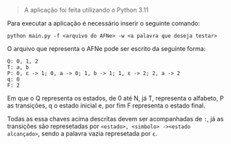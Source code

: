 > A aplicação foi feita utilizando o Python 3.11

Para executar a aplicação é necessário inserir o seguinte comando:

```
python main.py -f <arquivo do AFNe> -w <a palavra que deseja testar>

```

O arquivo que representa o AFNe pode ser escrito da seguinte forma:

```
Q: 0, 1, 2
T: a, b
P: 0, ε -> 1; 0, a -> 0; 1, b -> 1; 1, ε -> 2; 2, a -> 2  
q: 0
F: 2
```

Em que o Q representa os estados, de 0 até N, já T, representa o alfabeto, P as transições, q o estado inicial e, por fim F representa o estado final.

Todas as essa chaves acima descritas devem ser acompanhadas de `:`, já as transições são represetadas por `<estado>, <simbolo> -><estado alcançado>`, sendo a palavra vazia represetada por `ε`. 
